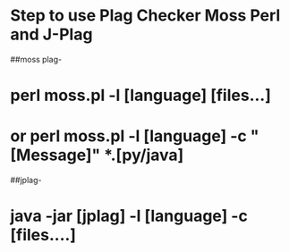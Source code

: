 # Step to use Plag Checker Moss Perl and J-Plag
##moss plag-
#		perl moss.pl -l [language] [files...]
#	or	perl moss.pl -l [language] -c "[Message]" *.[py/java]			
##jplag-
#		java -jar [jplag] -l [language] -c [files....]

